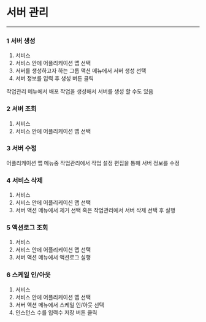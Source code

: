 # 서버 관리

---

### 1 서버 생성

1. 서비스
2. 서비스 안에 어플리케이션 맵 선택
3. 서버를 생성하고자 하는 그룹 액션 메뉴에서 서버 생성 선택 
4. 서버 정보를 입력 후 생성 버튼 클릭

작업관리 메뉴에서 배포 작업을 생성해서 서버를 생성 할 수도 있음

### 2 서버 조회

1. 서비스
2. 서비스 안에 어플리케이션 맵 선택

### 3 서버 수정

어플리케이션 맵 메뉴중 작업관리에서 작업 설정 편집을 통해 서버 정보를 수정

### 4 서비스 삭제

1. 서비스
2. 서비스 안에 어플리케이션 맵 선택
3. 서버 액션 메뉴에서 제거 선택 혹은 작업관리에서 서버 삭제 선택 후 실행 

### 5 액션로그 조회

1. 서비스
2. 서비스 안에 어플리케이션 맵 선택
3. 서버 액션 메뉴에서 액션로그 실행 

### 6 스케일 인/아웃

1. 서비스
2. 서비스 안에 어플리케이션 맵 선택
3. 서버 액션 메뉴에서 스케일 인/아웃 선택
4. 인스턴스 수를 입력수 저장 버튼 클릭



